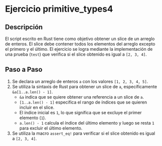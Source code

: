 # Ejercicio primitive_types4

## Descripción

El script escrito en Rust tiene como objetivo obtener un slice de un arreglo de enteros.
El slice debe contener todos los elementos del arreglo excepto el primero y el último.
El ejercicio se logra mediante la implementación de una prueba (`test`) que verifica
si el slice obtenido es igual a `[2, 3, 4]`.

## Paso a Paso

1. Se declara un arreglo de enteros `a` con los valores `[1, 2, 3, 4, 5]`.
2. Se utiliza la sintaxis de Rust para obtener un slice de `a`, 
   específicamente `&a[1..a.len() - 1]`.
   - `&a` indica que se quiere obtener una referencia a un slice de `a`.
   - `[1..a.len() - 1]` especifica el rango de índices que se quieren incluir en
     el slice.
   - El índice inicial es `1`, lo que significa que se excluye el primer 
     elemento (`1`).
   - `a.len() - 1` calcula el índice del último elemento y luego se resta `1` para
     excluir el último elemento.
3. Se utiliza la macro `assert_eq!` para verificar si el slice obtenido es igual
   a `[2, 3, 4]`.
